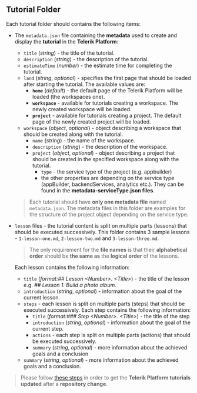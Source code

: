 ## Tutorial Folder ##

Each tutorial folder should contains the following items:

- The `metadata.json` file containing the **metadata** used to create and display the **tutorial** in the **Telerik Platform**:
	- `title` (*string*) - the title of the tutorial.
	- `description` (*string*) - the description of the tutorial.
	- `estimateTime` (*number*) - the estimate time for completing the tutorial.
	- `land` (*string*, *optional*) - specifies the first page that should be loaded after starting the tutorial. The available values are:
		- **`home`** (*default*) - the default page of the Telerik Platform will be loaded (the workspaces one).
		- **`workspace`** - available for tutorials creating a workspace. The newly created workspace will be loaded.
		- **`project`** - available for tutorials creating a project. The default page of the newly created project will be loaded.
	- `workspace` (*object*, *optional*) - object describing a workspace that should be created along with the tutorial.
		- `name` (*string*) - the name of the workspace.
		- `description` (*string*) - the description of the workspace.
		- `project` (*object*, *optional*) - object describing a project that should be created in the specified workspace along with the tutorial.
			- `type` - the service type of the project (e.g. appbuilder) 
			- the other properties are depending on the service type (appBuilder, backendServices, analytics etc.). They can be found in the **metadata-serviceType.json files**.

	> Each tutorial should have **only one metadata file** named `metadata.json`. The metadata files in this folder are examples for the structure of the project object depending on the service type.

- `lesson` files - the tutorial content is split on multiple parts (lessons) that should be executed successively. This folder contains 3 sample lessons - `1-lesson-one.md`, `2-lesson-two.md` and `3-lesson-three.md`. 

	>The only requirement for the **file names** is that their **alphabetical order** should be **the same as** the **logical order** of the lessons.

	Each lesson contains the following information:
	-  `title` (*format:## Lesson &lt;Number&gt;. &lt;Title&gt;*) - the title of the lesson e.g. *## Lesson 1. Build a photo album*.
	-  `introduction` (*string*, *optional*) - information about the goal of the current lesson.
	-  `steps` - each lesson is split on multiple parts (steps) that should be executed  successively. Each step contains the following information:
		- `title` (*format:### Step &lt;Number&gt;. &lt;Title&gt;*) - the title of the step
		- `introduction` (*string*, *optional*) - information about the goal of the current step.
		- `actions` - each step is split on multiple parts (actions) that should be executed  successively.
		- `summary`  (*string*, *optional*) - more information about the achieved goals and a conclusion
	- `summary` (*string*, *optional*) - more information about the achieved goals and a conclusion. 

> Please follow [these steps](http://tap.telerik.com/process/tutorials, "Update Telerik Platform tutorials based on the repository") in order to get the **Telerik Platform tutorials updated** after a **repository change**.
